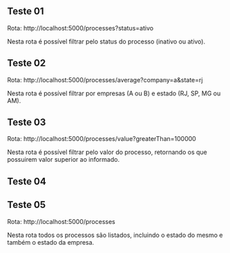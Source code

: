 ## Teste 01

Rota: http://localhost:5000/processes?status=ativo

Nesta rota é possível filtrar pelo status do processo (inativo ou ativo).

## Teste 02

Rota: http://localhost:5000/processes/average?company=a&state=rj

Nesta rota é possível filtrar por empresas (A ou B) e estado (RJ, SP, MG ou AM).

## Teste 03

Rota: http://localhost:5000/processes/value?greaterThan=100000

Nesta rota é possível filtrar pelo valor do processo, retornando os que possuirem valor superior ao informado.

## Teste 04

## Teste 05

Rota: http://localhost:5000/processes

Nesta rota todos os processos são listados, incluindo o estado do mesmo e também o estado da empresa.





